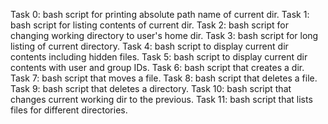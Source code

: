 Task 0: bash script for printing absolute path name of current dir.
Task 1: bash script for listing contents of current dir.
Task 2: bash script for changing working directory to user's home dir.
Task 3: bash script for long listing of current directory.
Task 4: bash script to display current dir contents including hidden files.
Task 5: bash script to display current dir contents with user and group IDs.
Task 6: bash script that creates a dir.
Task 7: bash script that moves a file.
Task 8: bash script that deletes a file.
Task 9: bash script that deletes a directory.
Task 10: bash script that changes current working dir to the previous.
Task 11: bash script that lists files for different directories.
